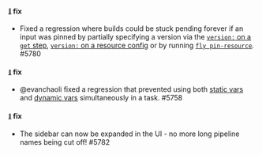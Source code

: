 #### <sub><sup><a name="5780" href="#5780">:link:</a></sup></sub> fix

* Fixed a regression where builds could be stuck pending forever if an input was pinned by partially specifying a version via the [`version:` on a `get` step](https://concourse-ci.org/jobs.html#schema.step.get-step.version), [`version:` on a resource config](https://concourse-ci.org/resources.html#schema.resource.version) or by running [`fly pin-resource`](https://concourse-ci.org/managing-resources.html#fly-pin-resource). #5780

#### <sub><sup><a name="5758" href="#5758">:link:</a></sup></sub> fix

* @evanchaoli fixed a regression that prevented using both [static vars] and [dynamic vars] simultaneously in a task. #5758

[static vars]: https://concourse-ci.org/vars.html#static-vars
[dynamic vars]: https://concourse-ci.org/vars.html#dynamic-vars

#### <sub><sup><a name="5782" href="#5782">:link:</a></sup></sub> fix

* The sidebar can now be expanded in the UI - no more long pipeline names being cut off! #5782